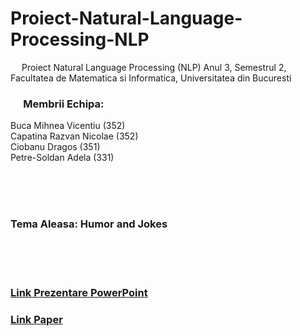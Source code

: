 # Proiect-Natural-Language-Processing-NLP
&emsp; Proiect Natural Language Processing (NLP) Anul 3, Semestrul 2, Facultatea de Matematica si Informatica, Universitatea din Bucuresti

### &emsp; Membrii Echipa: <br/>
Buca Mihnea Vicentiu ($352$) <br/>
Capatina Razvan Nicolae ($352$) <br/>
Ciobanu Dragos ($351$) <br/>
Petre-Soldan Adela ($331$) <br/>

<br/>
<br/>
<br/>

### Tema Aleasa: Humor and Jokes <br/>

<br/>
<br/>
<br/>

### [Link Prezentare PowerPoint](https://unibucro0-my.sharepoint.com/:p:/r/personal/razvan-nicolae_capatina_s_unibuc_ro/Documents/NLP%20Project%20Presentation.pptx?d=w122a8ff121af42d7abbf970dfbd3a4ec&csf=1&web=1&e=zcEKKT)
### [Link Paper](https://www.overleaf.com/project/6821daba43e7453a9acf7583)



<br/>
<br/>
<br/>




